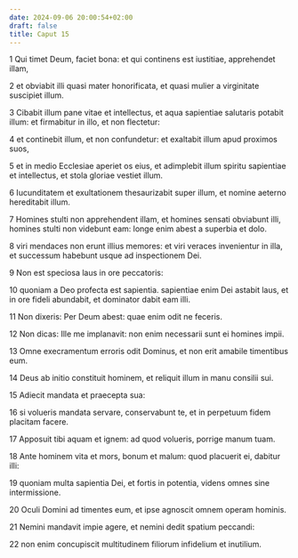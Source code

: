 ```yaml
---
date: 2024-09-06 20:00:54+02:00
draft: false
title: Caput 15
---
```





1 Qui timet Deum, faciet bona: et qui continens est iustitiae, apprehendet illam,

2 et obviabit illi quasi mater honorificata, et quasi mulier a virginitate suscipiet illum.

3 Cibabit illum pane vitae et intellectus, et aqua sapientiae salutaris potabit illum: et firmabitur in illo, et non flectetur:

4 et continebit illum, et non confundetur: et exaltabit illum apud proximos suos,

5 et in medio Ecclesiae aperiet os eius, et adimplebit illum spiritu sapientiae et intellectus, et stola gloriae vestiet illum.

6 Iucunditatem et exultationem thesaurizabit super illum, et nomine aeterno hereditabit illum.

7 Homines stulti non apprehendent illam, et homines sensati obviabunt illi, homines stulti non videbunt eam: longe enim abest a superbia et dolo.

8 viri mendaces non erunt illius memores: et viri veraces invenientur in illa, et successum habebunt usque ad inspectionem Dei.

9 Non est speciosa laus in ore peccatoris:

10 quoniam a Deo profecta est sapientia. sapientiae enim Dei astabit laus, et in ore fideli abundabit, et dominator dabit eam illi.

11 Non dixeris: Per Deum abest: quae enim odit ne feceris.

12 Non dicas: Ille me implanavit: non enim necessarii sunt ei homines impii.

13 Omne execramentum erroris odit Dominus, et non erit amabile timentibus eum.

14 Deus ab initio constituit hominem, et reliquit illum in manu consilii sui.

15 Adiecit mandata et praecepta sua:

16 si volueris mandata servare, conservabunt te, et in perpetuum fidem placitam facere.

17 Apposuit tibi aquam et ignem: ad quod volueris, porrige manum tuam.

18 Ante hominem vita et mors, bonum et malum: quod placuerit ei, dabitur illi:

19 quoniam multa sapientia Dei, et fortis in potentia, videns omnes sine intermissione.

20 Oculi Domini ad timentes eum, et ipse agnoscit omnem operam hominis.

21 Nemini mandavit impie agere, et nemini dedit spatium peccandi:

22 non enim concupiscit multitudinem filiorum infidelium et inutilium.

